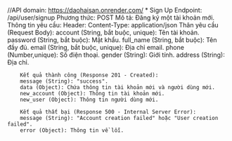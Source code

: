 //API
domain: https://daohaisan.onrender.com/ \* Sign Up
Endpoint: /api/user/signup
Phương thức: POST
Mô tả: Đăng ký một tài khoản mới.
Thông tin yêu cầu:
Header:
Content-Type: application/json
Thân yêu cầu (Request Body):
account (String, bắt buộc, unique): Tên tài khoản.
password (String, bắt buộc): Mật khẩu.
full_name (String, bắt buộc): Tên đầy đủ.
email (String, bắt buộc, unique): Địa chỉ email.
phone (Number,unique): Số điện thoại.
gender (String): Giới tính.
address (String): Địa chỉ.

        Kết quả thành công (Response 201 - Created):
        message (String): "success".
        data (Object): Chứa thông tin tài khoản mới và người dùng mới.
        new_account (Object): Thông tin tài khoản mới.
        new_user (Object): Thông tin người dùng mới.

        Kết quả thất bại (Response 500 - Internal Server Error):
        message (String): "Account creation failed" hoặc "User creation failed".
        error (Object): Thông tin về lỗi.
